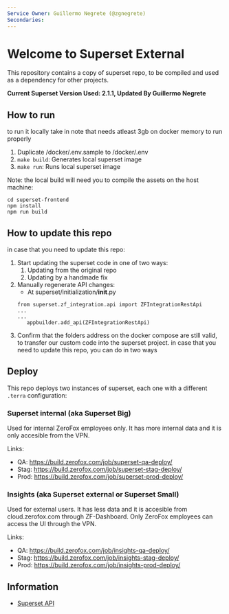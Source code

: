 ```yaml
---
Service Owner: Guillermo Negrete (@zgnegrete)
Secondaries:
---
```

<!--
Licensed to the Apache Software Foundation (ASF) under one
or more contributor license agreements.  See the NOTICE file
distributed with this work for additional information
regarding copyright ownership.  The ASF licenses this file
to you under the Apache License, Version 2.0 (the
"License"); you may not use this file except in compliance
with the License.  You may obtain a copy of the License at

  http://www.apache.org/licenses/LICENSE-2.0

Unless required by applicable law or agreed to in writing,
software distributed under the License is distributed on an
"AS IS" BASIS, WITHOUT WARRANTIES OR CONDITIONS OF ANY
KIND, either express or implied.  See the License for the
specific language governing permissions and limitations
under the License.
-->

# Welcome to Superset External

This repository  contains a copy of superset repo, to be compiled and used as a dependency for other projects.

**Current Superset Version Used: 2.1.1, Updated By Guillermo Negrete**


## How to run
to run it locally take in note that needs atleast 3gb on docker memory to run properly

1. Duplicate /docker/.env.sample to /docker/.env
2. `make build`: Generates local superset image
3. `make run`: Runs local superset image

Note: the local build will need you to compile the assets on the host machine:

```
cd superset-frontend
npm install
npm run build
```

## How to update this repo

in case that you need to update this repo:
1. Start updating the superset code in one of two ways:
    1. Updating from the original repo
    2. Updating by a handmade fix
2. Manually regenerate API changes:
    - At superset/initialization/__init__.py
   ```
   from superset.zf_integration.api import ZFIntegrationRestApi
   ...
   ...
      appbuilder.add_api(ZFIntegrationRestApi)
   ```
3. Confirm that the folders address on the docker compose are still valid, to transfer our custom code into the superset project.
in case that you need to update this repo, you can do in two ways

## Deploy

This repo deploys two instances of superset, each one with a different `.terra` configuration:

### Superset internal (aka Superset Big)

Used for internal ZeroFox employees only. It has more internal data and it is only accesible from the VPN.

Links:

- QA: https://build.zerofox.com/job/superset-qa-deploy/
- Stag: https://build.zerofox.com/job/superset-stag-deploy/
- Prod: https://build.zerofox.com/job/superset-prod-deploy/

### Insights (aka Superset external or Superset Small)

Used for external users. It has less data and it is accesible from cloud.zerofox.com through ZF-Dashboard. Only ZeroFox employees can access the UI through the VPN.

Links:

- QA: https://build.zerofox.com/job/insights-qa-deploy/
- Stag: https://build.zerofox.com/job/insights-stag-deploy/
- Prod: https://build.zerofox.com/job/insights-prod-deploy/

## Information

- [Superset API](https://superset.apache.org/docs/rest-api)

